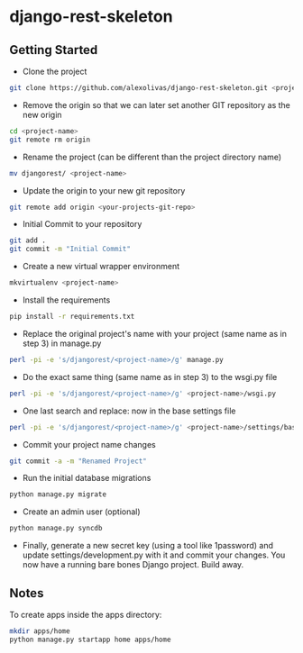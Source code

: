 # django-rest-skeleton

## Getting Started
* Clone the project
```bash
git clone https://github.com/alexolivas/django-rest-skeleton.git <project-name>
```

* Remove the origin so that we can later set another GIT repository as the new origin 
```bash
cd <project-name>
git remote rm origin
```

* Rename the project (can be different than the project directory name)
```bash
mv djangorest/ <project-name>
```

* Update the origin to your new git repository
```bash
git remote add origin <your-projects-git-repo>
```

* Initial Commit to your repository
```bash
git add .
git commit -m "Initial Commit"
```

* Create a new virtual wrapper environment
```bash
mkvirtualenv <project-name>
```

* Install the requirements
```bash
pip install -r requirements.txt
```

* Replace the original project's name with your project (same name as in step 3) in manage.py
```bash
perl -pi -e 's/djangorest/<project-name>/g' manage.py 
```

* Do the exact same thing (same name as in step 3) to the wsgi.py file
```bash
perl -pi -e 's/djangorest/<project-name>/g' <project-name>/wsgi.py
```

* One last search and replace: now in the base settings file
```bash
perl -pi -e 's/djangorest/<project-name>/g' <project-name>/settings/base.py
```

* Commit your project name changes
```bash
git commit -a -m "Renamed Project"
```

* Run the initial database migrations
```bash
python manage.py migrate
```

* Create an admin user (optional)
```bash
python manage.py syncdb
```

* Finally, generate a new secret key (using a tool like 1password) and update settings/development.py with it 
and commit your changes. You now have a running bare bones Django project. Build away.

## Notes
To create apps inside the apps directory:
```bash
mkdir apps/home
python manage.py startapp home apps/home
```

